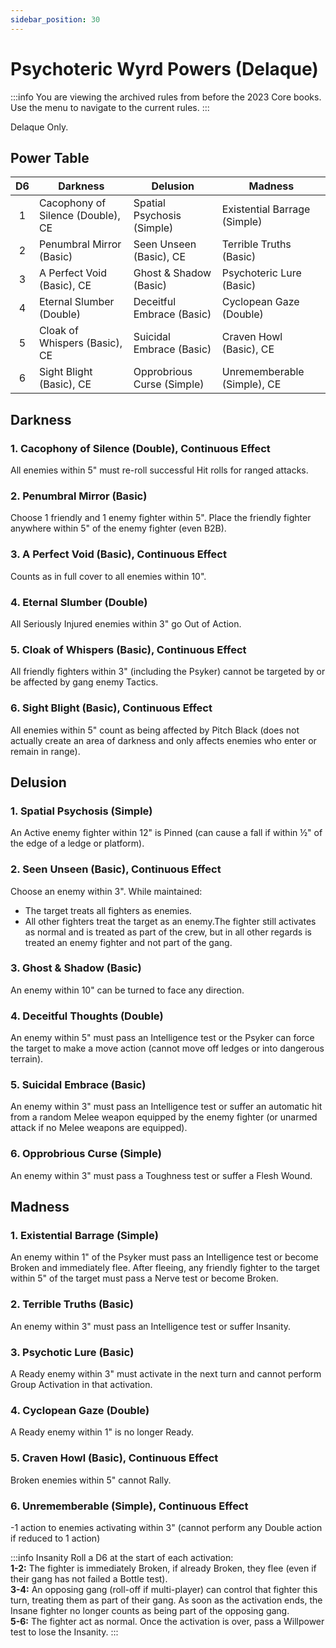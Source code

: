 ```yaml
---
sidebar_position: 30
---
```


# Psychoteric Wyrd Powers (Delaque)

:::info
You are viewing the archived rules from before the 2023 Core books. Use the menu to navigate to the current rules.
:::

Delaque Only.

## Power Table

| D6  | Darkness                          | Delusion                   | Madness                      |
| :-: | --------------------------------- | -------------------------- | ---------------------------- |
|  1  | Cacophony of Silence (Double), CE | Spatial Psychosis (Simple) | Existential Barrage (Simple) |
|  2  | Penumbral Mirror (Basic)          | Seen Unseen (Basic), CE    | Terrible Truths (Basic)      |
|  3  | A Perfect Void (Basic), CE        | Ghost & Shadow (Basic)     | Psychoteric Lure (Basic)     |
|  4  | Eternal Slumber (Double)          | Deceitful Embrace (Basic)  | Cyclopean Gaze (Double)      |
|  5  | Cloak of Whispers (Basic), CE     | Suicidal Embrace (Basic)   | Craven Howl (Basic), CE      |
|  6  | Sight Blight (Basic), CE          | Opprobrious Curse (Simple) | Unrememberable (Simple), CE  |

## Darkness
### 1. Cacophony of Silence (Double), Continuous Effect
All  enemies  within  5"  must  re-roll  successful  Hit  rolls  for ranged attacks.
### 2. Penumbral Mirror (Basic)
Choose 1 friendly and 1 enemy fighter within 5". Place the friendly fighter anywhere within 5" of the enemy fighter (even B2B).
### 3. A Perfect Void (Basic), Continuous Effect
Counts as in full cover to all enemies within 10".
### 4. Eternal Slumber (Double)
All Seriously Injured enemies within 3" go Out of Action.
### 5. Cloak of Whispers (Basic), Continuous Effect
All friendly fighters within 3" (including the Psyker) cannot be targeted by or be affected by gang enemy Tactics.
### 6. Sight Blight (Basic), Continuous Effect
All enemies within 5" count as being affected by Pitch Black (does  not  actually  create  an  area  of  darkness  and  only affects enemies who enter or remain in range).

## Delusion
### 1. Spatial Psychosis (Simple)
An Active enemy fighter within 12" is Pinned (can cause a fall if within ½" of the edge of a ledge or platform).
### 2. Seen Unseen (Basic), Continuous Effect
Choose an enemy within 3". While maintained:
- The target treats all fighters as enemies.
- All other fighters treat the target as an enemy.The fighter still activates as normal and is treated as part of the crew, but in all other regards is treated an enemy fighter and not part of the gang.
### 3. Ghost & Shadow (Basic)
An enemy within 10" can be turned to face any direction.
### 4. Deceitful Thoughts (Double)
An  enemy  within  5"  must  pass  an  Intelligence  test  or  the Psyker can force the target to make a move action (cannot move off ledges or into dangerous terrain).
### 5. Suicidal Embrace (Basic)
An enemy within 3" must pass an Intelligence test or suffer an automatic hit from a random Melee weapon equipped by the enemy fighter (or unarmed attack if no Melee weapons are equipped).
### 6. Opprobrious Curse (Simple)
An enemy within 3" must pass a Toughness test or suffer a Flesh Wound.

## Madness
### 1. Existential Barrage (Simple)
An enemy within 1" of the Psyker must pass an Intelligence test  or  become  Broken  and  immediately  flee. After  fleeing, any friendly fighter to the target within 5" of the target must pass a Nerve test or become Broken.
### 2. Terrible Truths (Basic)
An enemy within 3" must pass an Intelligence test or suffer Insanity.
### 3. Psychotic Lure (Basic)
A Ready enemy within 3" must activate in the next turn and cannot perform Group Activation in that activation.
### 4. Cyclopean Gaze (Double)
A Ready enemy within 1" is no longer Ready.
### 5. Craven Howl (Basic), Continuous Effect
Broken enemies within 5" cannot Rally.
### 6. Unrememberable (Simple), Continuous Effect
-1 action to enemies activating within 3" (cannot perform any Double action if reduced to 1 action)

:::info Insanity
Roll a D6 at the start of each activation:<br />
**1-2:** The fighter is immediately Broken, if already Broken, they flee (even if their gang has not failed a Bottle test).<br />
**3-4:** An opposing gang (roll-off if multi-player) can control that fighter this turn, treating them as part of their gang. As soon as the activation ends, the Insane fighter no longer counts as being part of the opposing gang.<br />
**5-6:** The fighter act as normal. Once the activation is over, pass a Willpower test to lose the Insanity.
:::